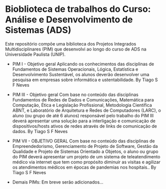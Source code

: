 ﻿# Bioblioteca de trabalhos do Curso: Análise e Desenvolvimento de Sistemas (ADS)

Este repositório compõe uma biblioteca dos Projetos Integrados Multidisciplinares (PIM) que desenvolvi ao longo do curso de ADS na Universidade Paulista (UNIP).

 - PIM I - Objetivo geral
	Aplicando os conhecimentos das disciplinas de Fundamentos de Sistemas Operacionais, Lógica, Estatística e Desenvolvimento Sustentável, os alunos deverão desenvolver uma pesquisa em empresas sobre informática e ustentabilidade.
	By Tiago S F Neves
	
 - PIM III - Objetivo geral
	Com base no conteúdo das disciplinas Fundamentos de Redes de Dados e Comunicações, Matemática para Computação, Ética e Legislação Profissional, Metodologia Científica ABNT, e Laboratório de Arquitetura e Redes de Computadores (LARC), o aluno (ou grupo de até 6 alunos) responsável pelo trabalho do PIM III deverá apresentar uma solução para a interligação e comunicação de dispositivos/hosts ativos de redes através de links de comunicação de dados. 
	By Tiago S F Neves
	
 - PIM VII - OBJETIVO GERAL
	Com base no conteúdo das disciplinas de Empreendedorismo, Gerenciamento de Projeto de  Software, Gestão da Qualidade e Projeto de Sistemas Orientado a Objetos, o aluno ou grupo do PIM deverá apresentar um projeto de um sistema de teleatendimento médico via internet que tem como propósito diminuir as visitas e agilizar os atendimentos médicos em épocas de pandemias nos hospitais..
	By Tiago S F Neves

 - Demais PIMs: Em breve serão adicionados...
